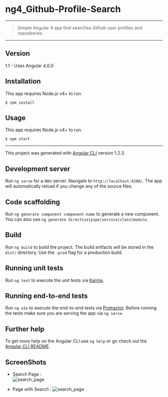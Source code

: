 # ng4_Github-Profile-Search

---
> Simple Angular 4 app that searches Github user profiles and repositories.

---
## Version

1.1 - Uses Angular 4.0.0

## Installation

This app requires Node.js v4+ to run.

` $ npm install `

## Usage

This app requires Node.js v4+ to run.

` $ npm start `

---

This project was generated with [Angular CLI](https://github.com/angular/angular-cli) version 1.2.3.

## Development server

Run `ng serve` for a dev server. Navigate to `http://localhost:4200/`. The app will automatically reload if you change any of the source files.

## Code scaffolding

Run `ng generate component component-name` to generate a new component. You can also use `ng generate directive|pipe|service|class|module`.

## Build

Run `ng build` to build the project. The build artifacts will be stored in the `dist/` directory. Use the `-prod` flag for a production build.

## Running unit tests

Run `ng test` to execute the unit tests via [Karma](https://karma-runner.github.io).

## Running end-to-end tests

Run `ng e2e` to execute the end-to-end tests via [Protractor](http://www.protractortest.org/).
Before running the tests make sure you are serving the app via `ng serve`.

## Further help

To get more help on the Angular CLI use `ng help` or go check out the [Angular CLI README](https://github.com/angular/angular-cli/blob/master/README.md).


## ScreenShots

* Search Page  :  
![search_page](https://github.com/oussou-dev/ng4_Github-Profile-Search/blob/master/screenshot-1.png)

* Page with Search  : 
![search_page](https://github.com/oussou-dev/ng4_Github-Profile-Search/blob/master/screenshot-2.png)
